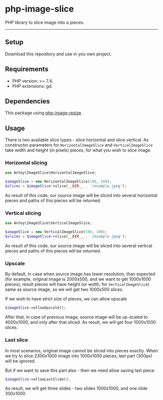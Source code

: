 # php-image-slice

PHP library to slice image into a pieces.

------

## Setup

Download this repository and use in you own project.

## Requirements

- PHP version: >= 7.4;
- PHP extensions: gd.

## Dependencies

This package using [php-image-resize](https://github.com/gumlet/php-image-resize)

## Usage

There is two available slice types - slice horizontal and slice vertical.
As constructor parameters for `HorizontalImageSlice` and `VerticalImageSlice`
take width and height (in pixels) pieces, for what you
wish to slice image.

### Horizontal slicing

```php
use Antey\ImageSlice\HorizontalImageSlice;

$imageSlice = new HorizontalImageSlice(100, 100);
$slices = $imageSlice->slice(__DIR__ . '/example.jpeg');
```

As result of this code, our source image
will be sliced into several horizontal pieces
and paths of this pieces will be returned.

### Vertical slicing

```php
use Antey\ImageSlice\VerticalImageSlice;

$imageSlice = new VerticalImageSlice(100, 100);
$slices = $imageSlice->slice(__DIR__ . '/example.jpeg');
```
As result of this code, our source image
will be sliced into several vertical pieces
and paths of this pieces will be returned.

### Upscale

By default, in case when source image has lower resolution,
than expected (for example, original image is 2000x500, and
we want to get 1000x1000 pieces), result pieces will have
height (or width, for `VerticalImageSlice`) same as source image,
so we will get two 1000x500 slices.

If we wish to have strict size of pieces, we can allow upscale

```php
$imageSlice->allowUpscale();
```

After that, in case of previous image, source image will be
up-scaled to 4000x1000, and only after that sliced. As result,
we will get four 1000x1000 slices.

### Last slice

In most scenarios, original image cannot be sliced
into pieces exactly. When we try to slice 2300x1000 image
into 1000x1000 pieces, last part (300px) will be ignored.

But if we want to save this part also - then we need allow
saving last piece:

```php
$imageSlice->allowLastSlide();
```

As result, we will get three slides - two slides 1000x1000,
and one slide 300x1000.
